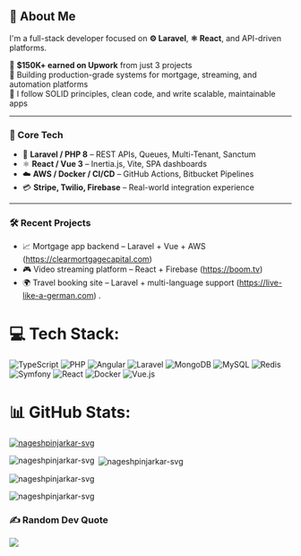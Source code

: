 ## 👋 About Me

I'm a full-stack developer focused on **⚙️ Laravel**, **⚛️ React**, and API-driven platforms.

💼 **$150K+ earned on Upwork** from just 3 projects  
🔧 Building production-grade systems for mortgage, streaming, and automation platforms  
🧠 I follow SOLID principles, clean code, and write scalable, maintainable apps

---

### 🚀 Core Tech

- 🐘 **Laravel / PHP 8** – REST APIs, Queues, Multi-Tenant, Sanctum
- ⚛️ **React / Vue 3** – Inertia.js, Vite, SPA dashboards
- ☁️ **AWS / Docker / CI/CD** – GitHub Actions, Bitbucket Pipelines
- 💳 **Stripe, Twilio, Firebase** – Real-world integration experience

---

### 🛠 Recent Projects

- 📈 Mortgage app backend – Laravel + Vue + AWS (https://clearmortgagecapital.com)
- 🎮 Video streaming platform – React + Firebase (https://boom.tv)
- 🌍 Travel booking site – Laravel + multi-language support (https://live-like-a-german.com)
.

# 💻 Tech Stack:
![TypeScript](https://img.shields.io/badge/typescript-%23007ACC.svg?style=for-the-badge&logo=typescript&logoColor=white) ![PHP](https://img.shields.io/badge/php-%23777BB4.svg?style=for-the-badge&logo=php&logoColor=white) ![Angular](https://img.shields.io/badge/angular-%23DD0031.svg?style=for-the-badge&logo=angular&logoColor=white) ![Laravel](https://img.shields.io/badge/laravel-%23FF2D20.svg?style=for-the-badge&logo=laravel&logoColor=white) ![MongoDB](https://img.shields.io/badge/MongoDB-%234ea94b.svg?style=for-the-badge&logo=mongodb&logoColor=white) ![MySQL](https://img.shields.io/badge/mysql-%2300000f.svg?style=for-the-badge&logo=mysql&logoColor=white) ![Redis](https://img.shields.io/badge/redis-%23DD0031.svg?style=for-the-badge&logo=redis&logoColor=white) ![Symfony](https://img.shields.io/badge/symfony-%23000000.svg?style=for-the-badge&logo=symfony&logoColor=white) ![React](https://img.shields.io/badge/react-%2320232a.svg?style=for-the-badge&logo=react&logoColor=%2361DAFB) ![Docker](https://img.shields.io/badge/docker-%230db7ed.svg?style=for-the-badge&logo=docker&logoColor=white) ![Vue.js](https://img.shields.io/badge/vue.js-%2335495e.svg?style=for-the-badge&logo=vuedotjs&logoColor=%234FC08D)

# 📊 GitHub Stats:

<p align="left"> <a href="https://github.com/ryo-ma/github-profile-trophy"><img src="https://github-profile-trophy.vercel.app/?username=nageshpinjarkar-svg" alt="nageshpinjarkar-svg" /></a> </p>

<p><img align="left" src="https://github-readme-stats.vercel.app/api/top-langs?username=nageshpinjarkar-svg&show_icons=true&locale=en&layout=compact" alt="nageshpinjarkar-svg" /></p>

<p>&nbsp;<img align="center" src="https://github-readme-stats.vercel.app/api?username=nageshpinjarkar-svg&show_icons=true&locale=en" alt="nageshpinjarkar-svg" /></p>

<p><img align="center" src="https://github-readme-streak-stats.herokuapp.com/?user=nageshpinjarkar-svg&" alt="nageshpinjarkar-svg" /></p>

<p align="left"> <img src="https://komarev.com/ghpvc/?username=nageshpinjarkar-svg&label=Profile%20views&color=0e75b6&style=flat" alt="nageshpinjarkar-svg" /> </p>

### ✍️ Random Dev Quote
![](https://quotes-github-readme.vercel.app/api?type=horizontal&theme=radical)
